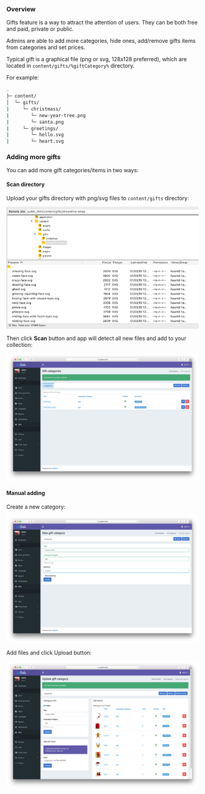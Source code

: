 ### Overview

Gifts feature is a way to attract the attention of users. They can be both free and paid, private or public.

Admins are able to add more categories, hide ones, add/remove gifts items from categories and set prices.

Typical gift is a graphical file (png or svg, 128x128 preferred), which are located in `content/gifts/%giftCategory%` directory.

For example:

``` sh
.
├─ content/
│  └─ gifts/
|     └─ christmass/
|        └─ new-year-tree.png
|        └─ santa.png
|     └─ greetings/
|        └─ hello.svg
|        └─ heart.svg
```

### Adding more gifts

You can add more gift categories/items in two ways:

#### Scan directory

Upload your gifts directory with png/svg files to `content/gifts` directory:

[![Gifts Upload](./images/adminGiftsScan.png)](./images/adminGiftsScan.png)

Then click **Scan** button and app will detect all new files and add to your collection:

[![Gifts Scan](./images/adminGiftsScan2.png)](./images/adminGiftsScan2.png)

#### Manual adding

Create a new category:

[![Gifts Manual](./images/adminGiftsManual.png)](./images/adminGiftsManual.png)

Add files and click Upload button:

[![Gifts Manual 2](./images/adminGiftsManual2.png)](./images/adminGiftsManual2.png)

